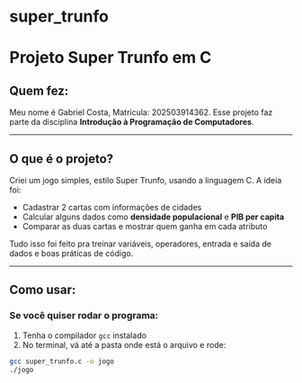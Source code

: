 # super_trunfo

# Projeto Super Trunfo em C

## Quem fez:
Meu nome é Gabriel Costa, Matricula: 202503914362. Esse projeto faz parte da disciplina **Introdução à Programação de Computadores**.

---

## O que é o projeto?

Criei um jogo simples, estilo Super Trunfo, usando a linguagem C. A ideia foi:
- Cadastrar 2 cartas com informações de cidades
- Calcular alguns dados como **densidade populacional** e **PIB per capita**
- Comparar as duas cartas e mostrar quem ganha em cada atributo

Tudo isso foi feito pra treinar variáveis, operadores, entrada e saída de dados e boas práticas de código.

---

## Como usar:

### Se você quiser rodar o programa:
1. Tenha o compilador `gcc` instalado
2. No terminal, vá até a pasta onde está o arquivo e rode:

```bash
gcc super_trunfo.c -o jogo
./jogo
